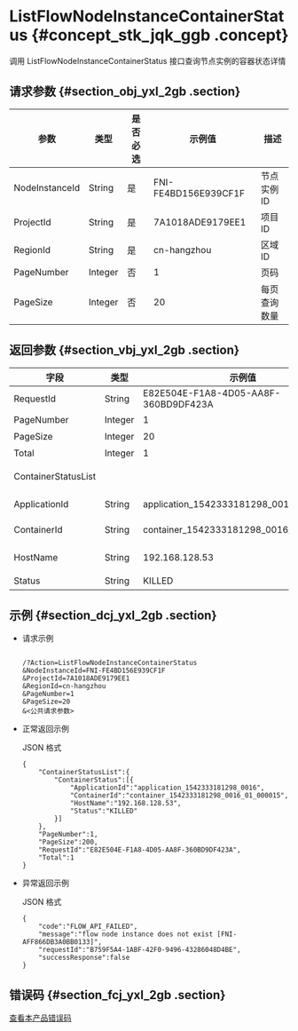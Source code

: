 # ListFlowNodeInstanceContainerStatus {#concept_stk_jqk_ggb .concept}

调用 ListFlowNodeInstanceContainerStatus 接口查询节点实例的容器状态详情

## 请求参数 {#section_obj_yxl_2gb .section}

|参数|类型|是否必选|示例值|描述|
|--|--|----|---|--|
|NodeInstanceId|String|是|FNI-FE4BD156E939CF1F|节点实例 ID|
|ProjectId|String|是|7A1018ADE9179EE1|项目 ID|
|RegionId|String|是|cn-hangzhou|区域 ID|
|PageNumber|Integer|否|1|页码|
|PageSize|Integer|否|20|每页查询数量|

## 返回参数 {#section_vbj_yxl_2gb .section}

|字段|类型|示例值|描述|
|--|--|---|--|
|RequestId|String|E82E504E-F1A8-4D05-AA8F-360BD9DF423A|请求 ID|
|PageNumber|Integer|1|页码|
|PageSize|Integer|20|每页数量|
|Total|Integer|1|总数|
|ContainerStatusList| | |容器状态列表|
|ApplicationId|String|application\_1542333181298\_0016|Application ID|
|ContainerId|String|container\_1542333181298\_0016\_01\_000015|Container ID|
|HostName|String|192.168.128.53|机器 IP 名称|
|Status|String|KILLED|容器状态|

## 示例 {#section_dcj_yxl_2gb .section}

-   请求示例

    ```
    
    /?Action=ListFlowNodeInstanceContainerStatus
    &NodeInstanceId=FNI-FE4BD156E939CF1F
    &ProjectId=7A1018ADE9179EE1
    &RegionId=cn-hangzhou
    &PageNumber=1
    &PageSize=20
    &<公共请求参数>
    ```

-   正常返回示例

    JSON 格式

    ```
    {
    	"ContainerStatusList":{
    		"ContainerStatus":[{
    			"ApplicationId":"application_1542333181298_0016",
    			"ContainerId":"container_1542333181298_0016_01_000015",
    			"HostName":"192.168.128.53",
    			"Status":"KILLED"
    		}]
    	},
    	"PageNumber":1,
    	"PageSize":200,
    	"RequestId":"E82E504E-F1A8-4D05-AA8F-360BD9DF423A",
    	"Total":1
    }
    ```

-   异常返回示例

    JSON 格式

    ```
    {
    	"code":"FLOW_API_FAILED",
    	"message":"flow node instance does not exist [FNI-AFF866DB3A0BB0133]",
    	"requestId":"B759F5A4-1ABF-42F0-9496-43286048D4BE",
    	"successResponse":false
    }
    ```


## 错误码 {#section_fcj_yxl_2gb .section}

[查看本产品错误码](https://error-center.alibabacloud.com/status/product/Emr)

